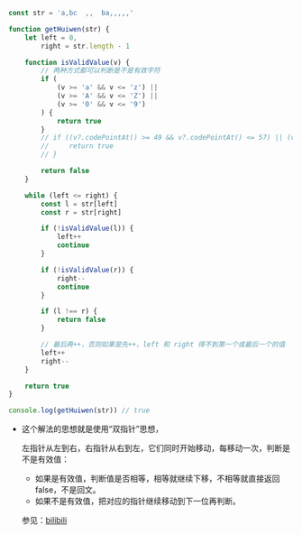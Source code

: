 ```js
const str = 'a,bc  ,,  ba,,,,,'

function getHuiwen(str) {
    let left = 0,
        right = str.length - 1

    function isValidValue(v) {
        // 两种方式都可以判断是不是有效字符
        if (
            (v >= 'a' && v <= 'z') ||
            (v >= 'A' && v <= 'Z') ||
            (v >= '0' && v <= '9')
        ) {
            return true
        }
        // if ((v?.codePointAt() >= 49 && v?.codePointAt() <= 57) || (v?.codePointAt() >= 97 && v?.codePointAt() <= 122) || (v?.codePointAt() >= 65 && v?.codePointAt() <= 90)) {
        //     return true
        // }

        return false
    }

    while (left <= right) {
        const l = str[left]
        const r = str[right]

        if (!isValidValue(l)) {
            left++
            continue
        }

        if (!isValidValue(r)) {
            right--
            continue
        }

        if (l !== r) {
            return false
        }

        // 最后再++，否则如果是先++，left 和 right 得不到第一个或最后一个的值
        left++
        right--
    }

    return true
}

console.log(getHuiwen(str)) // true
```

- 这个解法的思想就是使用“双指针”思想，

  左指针从左到右，右指针从右到左，它们同时开始移动，每移动一次，判断是不是有效值：

  - 如果是有效值，判断值是否相等，相等就继续下移，不相等就直接返回 false，不是回文。
  - 如果不是有效值，把对应的指针继续移动到下一位再判断。

  参见：[bilibili](https://www.bilibili.com/video/BV1Gc411F78E/) 